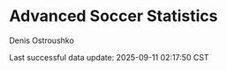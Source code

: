# Advanced Soccer Statistics
Denis Ostroushko

<!-- gfm -->

Last successful data update: 2025-09-11 02:17:50 CST
